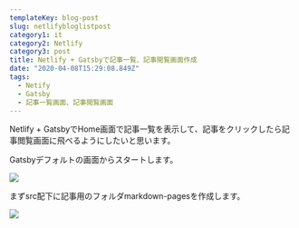 ```yaml
---
templateKey: blog-post
slug: netlifybloglistpost
category1: it
category2: Netlify
category3: post
title: Netlify + Gatsbyで記事一覧、記事閲覧画面作成
date: "2020-04-08T15:29:08.849Z"
tags:
  - Netify
  - Gatsby
  - 記事一覧画面、記事閲覧画面
---
```

Netlify + GatsbyでHome画面で記事一覧を表示して、記事をクリックしたら記事閲覧画面に飛べるようにしたいと思います。



Gatsbyデフォルトの画面からスタートします。

![](/images/uploads/スクリーンショット-2020-04-06-22.27.44.png)

まずsrc配下に記事用のフォルダmarkdown-pagesを作成します。

![](/images/uploads/スクリーンショット-2020-04-09-8.25.50.png)